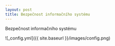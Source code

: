 ```yaml
---
layout: post
title: Bezpečnost informačního systému
---
```


Bezpečnost informačního systému

![_config.yml]({{ site.baseurl }}/images/config.png)



